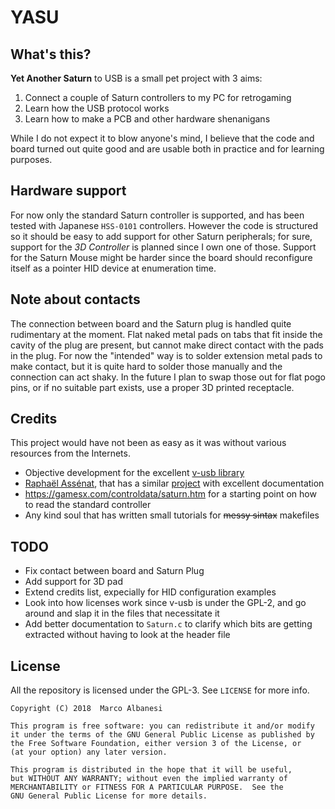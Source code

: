 # YASU

## What's this?
__Yet Another Saturn__ to USB is a small pet project with 3 aims:
1. Connect a couple of Saturn controllers to my PC for retrogaming
2. Learn how the USB protocol works
3. Learn how to make a PCB and other hardware shenanigans

While I do not expect it to blow anyone's mind, I believe that the code and board turned out quite good
and are usable both in practice and for learning purposes.

## Hardware support
For now only the standard Saturn controller is supported, and has been tested with Japanese `HSS-0101` controllers.
However the code is structured so it should be easy to add support for other Saturn peripherals;
for sure, support for the _3D Controller_ is planned since I own one of those.
Support for the Saturn Mouse might be harder since the board should reconfigure itself as a pointer HID device at enumeration time.

## Note about contacts
The connection between board and the Saturn plug is handled quite rudimentary at the moment.
Flat naked metal pads on tabs that fit inside the cavity of the plug are present,
but cannot make direct contact with the pads in the plug.
For now the "intended" way is to solder extension metal pads to make contact,
but it is quite hard to solder those manually and the connection can act shaky.
In the future I plan to swap those out for flat pogo pins, or if no suitable part exists, use a proper 3D printed receptacle.

## Credits
This project would have not been as easy as it was without various resources from the Internets.
* Objective development for the excellent [v-usb library](https://github.com/obdev/v-usb)
* [Raphaël Assénat](http://www.raphnet.net/index_en), that has a similar [project](http://www.raphnet.net/electronique/saturn_usb/index_en.php) with excellent documentation
* https://gamesx.com/controldata/saturn.htm for a starting point on how to read the standard controller
* Any kind soul that has written small tutorials for ~~messy sintax~~ makefiles

## TODO
* Fix contact between board and Saturn Plug
* Add support for 3D pad
* Extend credits list, expecially for HID configuration examples
* Look into how licenses work since v-usb is under the GPL-2, and go around and slap it in the files that necessitate it
* Add better documentation to `Saturn.c` to clarify which bits are getting extracted without having to look at the header file

## License
All the repository is licensed under the GPL-3. See `LICENSE` for more info.

    Copyright (C) 2018  Marco Albanesi

    This program is free software: you can redistribute it and/or modify
    it under the terms of the GNU General Public License as published by
    the Free Software Foundation, either version 3 of the License, or
    (at your option) any later version.

    This program is distributed in the hope that it will be useful,
    but WITHOUT ANY WARRANTY; without even the implied warranty of
    MERCHANTABILITY or FITNESS FOR A PARTICULAR PURPOSE.  See the
    GNU General Public License for more details.

